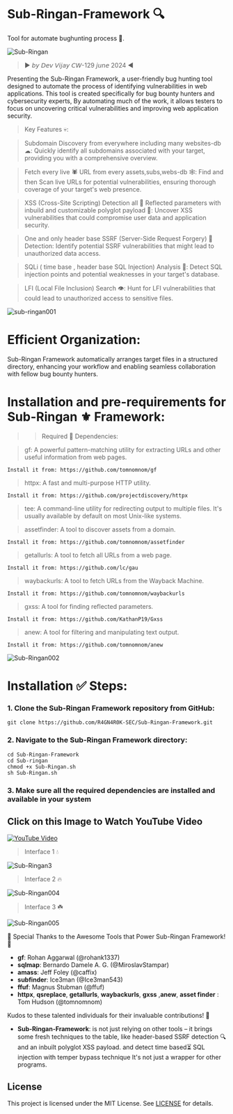 # Sub-Ringan-Framework 🔍
Tool for automate bughunting process 🍭.

![Sub-Ringan](https://github.com/user-attachments/assets/15c51336-a1ea-4b52-a665-f666351c197b)

> ▶️ 𝘣𝘺 𝘋𝘦𝘷 𝘝𝘪𝘫𝘢𝘺 𝘊𝘞-129 𝘫𝘶𝘯𝘦 2024 ◀️

Presenting the Sub-Ringan Framework, a user-friendly bug hunting tool designed to automate the process of identifying vulnerabilities in web applications. This tool is created specifically for bug bounty hunters and cybersecurity experts, By automating much of the work, it allows testers to focus on uncovering critical vulnerabilities and improving web application security.
> Key Features 💀:

> Subdomain  Discovery from everywhere including many websites-db ☁:
Quickly identify all subdomains associated with your target, providing you with a comprehensive overview.

> Fetch every live 🕷 URL from every assets,subs,webs-db 🕸:
Find and then Scan live URLs for potential vulnerabilities, ensuring thorough coverage of your target's web presence.

> XSS (Cross-Site Scripting) Detection all 👑 Reflected parameters with inbuild and customizable polyglot payload 🦄: 
Uncover XSS vulnerabilities that could compromise user data and application security.

> One and only header base SSRF (Server-Side Request Forgery) 🔎 Detection:
Identify potential SSRF vulnerabilities that might lead to unauthorized data access.

> SQLi ( time base , header base SQL Injection) Analysis 🌈:
Detect SQL injection points and potential weaknesses in your target's database.

> LFI (Local File Inclusion) Search 👁:
Hunt for LFI vulnerabilities that could lead to unauthorized access to sensitive files.
 
![sub-ringan001](https://github.com/user-attachments/assets/892129e0-e7a1-4258-81b1-5b91bddbf934)

# Efficient Organization:
Sub-Ringan Framework automatically arranges target files in a structured directory, enhancing your workflow and enabling seamless collaboration with fellow bug bounty hunters.

# Installation and pre-requirements for Sub-Ringan ⚜️ Framework:

>> Required 🛐 Dependencies:

> gf: A powerful pattern-matching utility for extracting URLs and other useful information from web pages. 
```
Install it from: https://github.com/tomnomnom/gf
```
> httpx: A fast and multi-purpose HTTP utility. 
```
Install it from: https://github.com/projectdiscovery/httpx
```
> tee: A command-line utility for redirecting output to multiple files. It's usually available by default on most Unix-like systems.


> assetfinder: A tool to discover assets from a domain.
```
Install it from: https://github.com/tomnomnom/assetfinder
```
> getallurls: A tool to fetch all URLs from a web page.
```
Install it from: https://github.com/lc/gau
```
> waybackurls: A tool to fetch URLs from the Wayback Machine. 
```
Install it from: https://github.com/tomnomnom/waybackurls
```
> gxss: A tool for finding reflected parameters. 
```
Install it from: https://github.com/KathanP19/Gxss
```
> anew: A tool for filtering and manipulating text output.
```
Install it from: https://github.com/tomnomnom/anew
```
![Sub-Ringan002](https://github.com/user-attachments/assets/df87ed68-fafe-4ef1-8a32-ff49d1e057e3)


# Installation ✅ Steps:

### 1. Clone the Sub-Ringan Framework repository from GitHub:

```
git clone https://github.com/R4GN4R0K-SEC/Sub-Ringan-Framework.git
```
### 2. Navigate to the Sub-Ringan Framework directory:
```
cd Sub-Ringan-Framework
cd Sub-ringan 
chmod +x Sub-Ringan.sh
sh Sub-Ringan.sh
```
### 3. Make sure all the required dependencies are installed and available in your system

##  Click on this Image to Watch YouTube Video

[![YouTube Video](https://img.youtube.com/vi/19MVxXFJxwc/0.jpg)](https://www.youtube.com/watch?v=19MVxXFJxwc)

> Interface 1 💧

 ![Sub-Ringan3](https://github.com/user-attachments/assets/b240fd33-7542-4c02-a073-4ccf1156e82e)


> Interface 2 🔥

![Sub-Ringan004](https://github.com/user-attachments/assets/0c463127-d145-4333-be91-70c1b1cc35a2)



> Interface 3 ☘️

![Sub-Ringan005](https://github.com/user-attachments/assets/eef0c9a7-5a7e-41e5-bd42-b609bc119ba8)


🙌 Special Thanks to the Awesome Tools that Power Sub-Ringan Framework! 🙌

- **gf**: Rohan Aggarwal (@rohank1337)
- **sqlmap**: Bernardo Damele A. G. (@MiroslavStampar)
- **amass**: Jeff Foley (@caffix)
- **subfinder**: Ice3man (@Ice3man543)
- **ffuf**: Magnus Stubman (@ffuf)
- **httpx**, **qsreplace**, **getallurls**, **waybackurls**, **gxss** ,**anew**, **asset finder** : Tom Hudson (@tomnomnom)

Kudos to these talented individuals for their invaluable contributions! 🌟

- **Sub-Ringan-Framework**:  is  not just relying on other tools – it brings some fresh techniques to the table, like header-based SSRF detection 🔍 and an inbuilt polyglot XSS payload. 
and detect time based⏳ SQL injection with temper bypass  technique
It's not just a wrapper for other programs.

## License

This project is licensed under the MIT License. See [LICENSE](LICENSE) for details.


